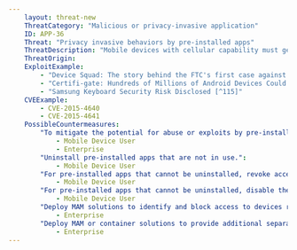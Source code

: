```yaml
---
    layout: threat-new
    ThreatCategory: "Malicious or privacy-invasive application"
    ID: APP-36
    Threat: "Privacy invasive behaviors by pre-installed apps"
    ThreatDescription: "Mobile devices with cellular capability must generally be registered with a cellular carrier, and many devices are sold pre-configured to operate with a given carrier so users can have a fully functional device by the end of the initial purchase and activation at a retailer. As part of the configuration, the device may come with carrier-specific apps pre-installed, which may not be removable by the user. Because these apps come pre-installed, they may also may be granted implicit permission to access device resources without explicit knowledge or consent of the device owner. Privacy violations by such pre-installed apps may be more difficult to mitigate than by user-installed apps, which can be uninstalled at any time."
    ThreatOrigin:
    ExploitExample:
        - "Device Squad: The story behind the FTC's first case against a mobile device maker [^113]"
        - "Certifi-gate: Hundreds of Millions of Android Devices Could Be Pwned [^114]"
        - "Samsung Keyboard Security Risk Disclosed [^115]"
    CVEExample:
        - CVE-2015-4640
        - CVE-2015-4641
    PossibleCountermeasures:
        "To mitigate the potential for abuse or exploits by pre-installed apps, ensure that devices have the latest security updates installed.":
            - Mobile Device User
            - Enterprise
        "Uninstall pre-installed apps that are not in use.":
            - Mobile Device User
        "For pre-installed apps that cannot be uninstalled, revoke access to device sensors and OS-provided services.":
            - Mobile Device User
        "For pre-installed apps that cannot be uninstalled, disable the app so that it cannot be launched.":
            - Mobile Device User
        "Deploy MAM solutions to identify and block access to devices running high-risk pre-installed apps.":
            - Enterprise
        "Deploy MAM or container solutions to provide additional separation between trusted and untrusted pre-installed apps to mitigate the potential for pre-installed apps to violate the privacy of user actions performed within trusted apps.":
            - Enterprise
---
```

